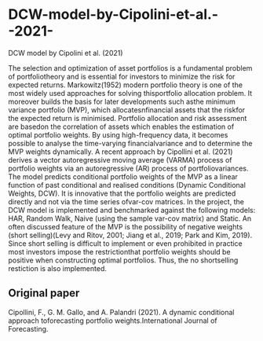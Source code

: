 # DCW-model-by-Cipolini-et-al.--2021-
DCW model by Cipolini et al. (2021)

The selection and optimization of asset portfolios is a fundamental problem of portfoliotheory and is essential for investors to minimize the risk for expected returns. Markowitz(1952) modern portfolio theory is one of the most widely used approaches for solving thisportfolio allocation problem. It moreover builds the basis for later developments such asthe minimum variance portfolio (MVP), which allocatesnfinancial assets that the riskfor the expected return is minimised. Portfolio allocation and risk assessment are basedon the correlation of assets which enables the estimation of optimal portfolio weights. By using high-frequency data, it becomes possible to analyse the time-varying financialvariance and to determine the MVP weights dynamically. A recent approach by Cipollini et al. (2021) derives a vector autoregressive moving average (VARMA) process of portfolio weights via an autoregressive (AR) process of portfoliovariances. The model predicts conditional portfolio weights of the MVP as a linear function of past conditional and realised conditions (Dynamic Conditional Weights, DCW). It is innovative that the portfolio weights are predicted directly and not via the time series ofvar-cov matrices. In the project, the DCW model is implemented and benchmarked against the following models: HAR, Random Walk, Naive (using the sample var-cov matrix) and Static. An often discussed feature of the MVP is the possibility of negative weights (short selling)(Levy and Ritov, 2001; Jiang et al., 2019; Park and Kim, 2019). Since short selling is difficult to implement or even prohibited in practice most investors impose the restrictionthat portfolio weights should be positive when constructing optimal portfolios. Thus, the no shortselling restiction is also implemented.

## Original paper
Cipollini, F., G. M. Gallo, and A. Palandri (2021).  A dynamic conditional approach toforecasting portfolio weights.International Journal of Forecasting.
